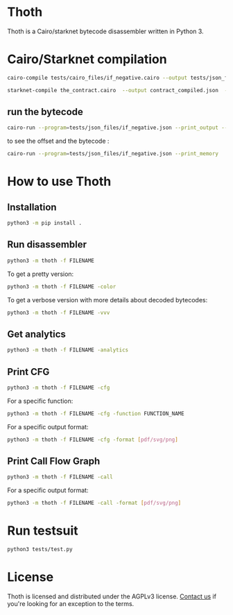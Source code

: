 # Thoth

Thoth is a Cairo/starknet bytecode disassembler written in Python 3.


# Cairo/Starknet compilation

```sh
cairo-compile tests/cairo_files/if_negative.cairo --output tests/json_files/if_negative.json

starknet-compile the_contract.cairo  --output contract_compiled.json  --abi contract_abi.json
```


## run the bytecode
```sh
cairo-run --program=tests/json_files/if_negative.json --print_output --layout=small
```

to see the offset and the bytecode :

```sh
cairo-run --program=tests/json_files/if_negative.json --print_memory 
```

# How to use Thoth
## Installation

```sh
python3 -m pip install .
```

## Run disassembler

```sh
python3 -m thoth -f FILENAME
```

To get a pretty version:

```sh
python3 -m thoth -f FILENAME -color
```

To get a verbose version with more details about decoded bytecodes:
```sh
python3 -m thoth -f FILENAME -vvv
```

## Get analytics
```sh
python3 -m thoth -f FILENAME -analytics
```

## Print CFG 

```sh
python3 -m thoth -f FILENAME -cfg
```
For a specific function:
```sh
python3 -m thoth -f FILENAME -cfg -function FUNCTION_NAME
```
For a specific output format:
```sh
python3 -m thoth -f FILENAME -cfg -format [pdf/svg/png]
```

## Print Call Flow Graph 

```sh
python3 -m thoth -f FILENAME -call
```
For a specific output format:
```sh
python3 -m thoth -f FILENAME -call -format [pdf/svg/png]
```

# Run testsuit
```sh
python3 tests/test.py
```

# License

Thoth is licensed and distributed under the AGPLv3 license. [Contact us](mailto:contact@fuzzinglabs.com) if you're looking for an exception to the terms.